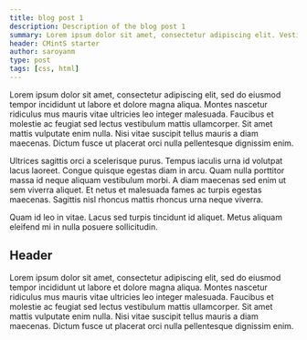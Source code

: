 ```yaml
---
title: blog post 1
description: Description of the blog post 1
summary: Lorem ipsum dolor sit amet, consectetur adipiscing elit. Vestibulum ac ultrices ipsum. Curabitur vehicula vehicula mi, non ultrices orci commodo eu. Nunc blandit orci condimentum erat tempus, at ultrices ex sodales. 
header: CMintS starter
author: saroyanm
type: post
tags: [css, html]
---
```


Lorem ipsum dolor sit amet, consectetur adipiscing elit, sed do eiusmod tempor incididunt ut labore et dolore magna aliqua. Montes nascetur ridiculus mus mauris vitae ultricies leo integer malesuada. Faucibus et molestie ac feugiat sed lectus vestibulum mattis ullamcorper. Sit amet mattis vulputate enim nulla. Nisi vitae suscipit tellus mauris a diam maecenas. Dictum fusce ut placerat orci nulla pellentesque dignissim enim. 

Ultrices sagittis orci a scelerisque purus. Tempus iaculis urna id volutpat lacus laoreet. Congue quisque egestas diam in arcu. Quam nulla porttitor massa id neque aliquam vestibulum morbi. A diam maecenas sed enim ut sem viverra aliquet. Et netus et malesuada fames ac turpis egestas maecenas. Sagittis nisl rhoncus mattis rhoncus urna neque viverra.

Quam id leo in vitae. Lacus sed turpis tincidunt id aliquet. Metus aliquam eleifend mi in nulla posuere sollicitudin.

## Header

Lorem ipsum dolor sit amet, consectetur adipiscing elit, sed do eiusmod tempor incididunt ut labore et dolore magna aliqua. Montes nascetur ridiculus mus mauris vitae ultricies leo integer malesuada. Faucibus et molestie ac feugiat sed lectus vestibulum mattis ullamcorper. Sit amet mattis vulputate enim nulla. Nisi vitae suscipit tellus mauris a diam maecenas. Dictum fusce ut placerat orci nulla pellentesque dignissim enim.
